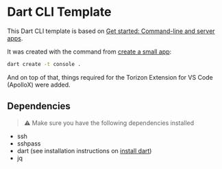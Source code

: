 # Dart CLI Template

This Dart CLI template is based on [Get started: Command-line and server apps](https://dart.dev/tutorials/server/get-started).

It was created with the command from [create a small app](https://dart.dev/tutorials/server/get-started#3-create-a-small-app):

```sh
dart create -t console .
```

And on top of that, things required for the Torizon Extension for VS Code (ApolloX) were added.

## Dependencies

> ⚠️ Make sure you have the following dependencies installed

- ssh
- sshpass
- dart (see installation instructions on [install dart](https://dart.dev/tutorials/server/get-started#2-install-dart))
- jq
